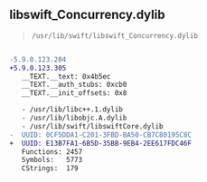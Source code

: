## libswift_Concurrency.dylib

> `/usr/lib/swift/libswift_Concurrency.dylib`

```diff

-5.9.0.123.204
+5.9.0.123.305
   __TEXT.__text: 0x4b5ec
   __TEXT.__auth_stubs: 0xcb0
   __TEXT.__init_offsets: 0x8

   - /usr/lib/libc++.1.dylib
   - /usr/lib/libobjc.A.dylib
   - /usr/lib/swift/libswiftCore.dylib
-  UUID: 0CF5DDA1-C201-3FBD-BA50-CB7C80195C8C
+  UUID: E13B7FA1-6B5D-35BB-9EB4-2EE617FDC46F
   Functions: 2457
   Symbols:   5773
   CStrings:  179

```
